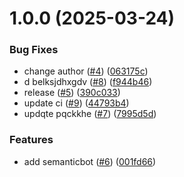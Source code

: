 # 1.0.0 (2025-03-24)


### Bug Fixes

* change author ([#4](https://github.com/Hippolyte-LePallec/template-api-node/issues/4)) ([063175c](https://github.com/Hippolyte-LePallec/template-api-node/commit/063175c56c2e3f7b597da5fb5286cdf65d6062ed))
* d belksjdhxgdv ([#8](https://github.com/Hippolyte-LePallec/template-api-node/issues/8)) ([f944b46](https://github.com/Hippolyte-LePallec/template-api-node/commit/f944b469440e0b6a5506925cd1a79a003e4d551c))
* release ([#5](https://github.com/Hippolyte-LePallec/template-api-node/issues/5)) ([390c033](https://github.com/Hippolyte-LePallec/template-api-node/commit/390c033522d8db5f1304f24b082299d425e16771))
* update ci ([#9](https://github.com/Hippolyte-LePallec/template-api-node/issues/9)) ([44793b4](https://github.com/Hippolyte-LePallec/template-api-node/commit/44793b437a8d1c9e07b2583d873b6ccdd2d30b01))
* updqte pqckkhe ([#7](https://github.com/Hippolyte-LePallec/template-api-node/issues/7)) ([7995d5d](https://github.com/Hippolyte-LePallec/template-api-node/commit/7995d5d56ce12f4c971faa55781020e3ed1aee5b))


### Features

* add semanticbot ([#6](https://github.com/Hippolyte-LePallec/template-api-node/issues/6)) ([001fd66](https://github.com/Hippolyte-LePallec/template-api-node/commit/001fd66b6b6044f59d03d1f5e01bf7e41eb42b18))
